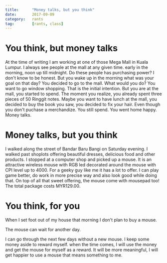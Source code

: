 ```yaml
---
title:  	"Money talks, but you think"
date:   	2017-09-09
category: 	rants
tag:		[rants, class]
---
```


# You think, but money talks

At the time of writing I am working at one of those Mega Mall in Kuala Lumpur. I always see people at the mall at any given time. early in the morning, noon up till midnight. Do these people has purchasing power? I don't know to be honest. But you wake up in the morning what was your goal on that day? You decided to go to the mall. What would you do? You want to go window shopping. That is the initial intention. But you are at the mall, you started to spend. The moment you realize, you already spent three pieces of 50 Ringgit notes. Maybe you want to have lunch at the mall, you decided to buy the book you saw, you decided to fix your hair. Even though you don't puchase a merchandize. You still spend. You went home happy. Money talks.

# Money talks, but you think

I walked along the street of Bandar Baru Bangi on Saturday evening. I walked past shoplots offering beautiful dresses, delicious food and other products. I stopped at a computer shop and picked up a mouse. It is an attractive wireless mouse with RGB led decorated around the mouse with CPI level up to 4000. For a geeky guy like me it has a lot to offer. I can play game better, do work in more precise way and also look good while doing that. On top of all that sweet offering, the mouse come with mousepad too! The total package costs MYR129.00.

# You think, for you

When I set foot out of my house that morning I don't plan to buy a mouse. 

The mouse can wait for another day. 

I can go through the next few days without a new mouse. I keep some money aside to reward myself. when the time comes, I will use the money and get the mouse for myself as a reward. It will be more meaningful, I will get happier to use a mouse that means something to me.




